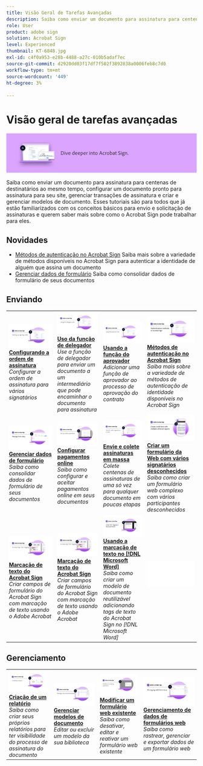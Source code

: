 ```yaml
---
title: Visão Geral de Tarefas Avançadas
description: Saiba como enviar um documento para assinatura para centenas de destinatários ao mesmo tempo, configurar um documento pronto para assinatura para seu site, gerenciar transações de assinatura e criar e gerenciar modelos de documento
role: User
product: adobe sign
solution: Acrobat Sign
level: Experienced
thumbnail: KT-6848.jpg
exl-id: c4f0a953-e28b-4488-a27c-010b5adaf7ec
source-git-commit: d2920dd03f17df7f502f3892838a0006feb8c7d0
workflow-type: tm+mt
source-wordcount: '449'
ht-degree: 3%

---
```


# Visão geral de tarefas avançadas

![Imagem avançada do Sign](../assets/Hero-Advanced.png)

Saiba como enviar um documento para assinatura para centenas de destinatários ao mesmo tempo, configurar um documento pronto para assinatura para seu site, gerenciar transações de assinatura e criar e gerenciar modelos de documento. Esses tutoriais são para todos que já estão familiarizados com os conceitos básicos para envio e solicitação de assinaturas e querem saber mais sobre como o Acrobat Sign pode trabalhar para eles.

## Novidades

* [Métodos de autenticação no Acrobat Sign](authentication-methods.md)
Saiba mais sobre a variedade de métodos disponíveis no Acrobat Sign para autenticar a identidade de alguém que assina um documento
* [Gerenciar dados de formulário](manage-form-data.md)
Saiba como consolidar dados de formulário de seus documentos

## Enviando

<table style="table-layout:fixed">
<tr>
  <td>
    <a href="setting-up-routing.md">
      <img alt="Configurando a ordem de assinatura" src="../assets/Routing.png">
    </a>
    <div>
    <a href="setting-up-routing.md"><strong>Configurando a ordem de assinatura</strong></a>
    </div>
    <em>Configurar a ordem de assinatura para vários signatários</em>
    <br>
  </td>
  <td>
    <a href="delegate-signature.md">
      <img alt="Delegando a outra pessoa" src="../assets/Delegating.png" />
    </a>  
    <div>
    <a href="delegate-signature.md"><strong>Uso da função de delegador</strong></a>
    </div>
    <em>Use a função de delegador para enviar um documento a um intermediário que pode encaminhar o documento para assinatura</em>
    <br>
  </td>
  <td>
    <a href="add-an-approver.md">
      <img alt="Usando a função do aprovador" src="../assets/Approver.png" />
    </a>
    <div>
    <a href="add-an-approver.md"><strong>Usando a função do aprovador</strong></a>
    </div>
    <em>Adicionar uma função de aprovador ao processo de aprovação do contrato</em>
    <br>
  </td>
  <td>
    <a href="authentication-methods.md">
      <img alt="Métodos de autenticação no Acrobat Sign" src="../assets/authentication.png" />
    </a>
    <div>
    <a href="authentication-methods.md"><strong>Métodos de autenticação no Acrobat Sign</strong></a>
    </div>
    <em>Saiba mais sobre a variedade de métodos de autenticação de identidade disponíveis no Acrobat Sign</em>
    <br>
  </td>
</tr>
<tr>
  <td>
      <a href="manage-form-data.md">
        <img alt="Gerenciar dados de formulário" src="../assets/manage-form-data.png" />
      </a>
      <div>
      <a href="manage-form-data.md"><strong>Gerenciar dados de formulário</strong></a>
      </div>
      <em>Saiba como consolidar dados de formulário de seus documentos</em>
      <br>
    </td>
  <td>
    <a href="set-up-online-payments.md">
      <img alt="Configurar pagamentos online" src="../assets/Payments.png" />
    </a>
    <div>
    <a href="set-up-online-payments.md"><strong>Configurar pagamentos online</strong></a>
    </div>
    <em>Saiba como configurar e aceitar pagamentos online em seus documentos</em>
    <br>
  </td>
  <td>
      <a href="megasign.md">
        <img alt="Envie e colete assinaturas em massa" src="../assets/Megasign.png" />
      </a>
      <div>
      <a href="megasign.md"><strong>Envie e colete assinaturas em massa</strong></a>
      </div>
      <em>Colete centenas de assinaturas de uma só vez para qualquer documento em poucas etapas</em>
      <br>
  </td>
  <td>
    <a href="webform-multiple-signers.md">
        <img alt="Criar um formulário da Web com vários signatários desconhecidos" src="../assets/Web-form-unknown.png" />
    </a>
    <div>
    <a href="webform-multiple-signers.md"><strong>Criar um formulário da Web com vários signatários desconhecidos</strong></a>
    </div>
    <em>Saiba como criar um formulário web complexo com vários participantes desconhecidos</em>
    <br>
  </td>
</tr>
<tr>
  <td>
      <a href="adobe-sign-text-tagging.md">
        <img alt="Marcação de texto do Acrobat Sign" src="../assets/Text-Tagging.png" />
    </a>
      <div>
      <a href="adobe-sign-text-tagging.md"><strong>Marcação de texto do Acrobat Sign</strong></a>
      </div>
      <em>Criar campos de formulário do Acrobat Sign com marcação de texto usando o Adobe Acrobat</em>
      <br>
    </td>
  <td>
      <a href="adobe-sign-text-tagging.md">
        <img alt="Marcação de texto do Acrobat Sign" src="../assets/Text-Tagging.png" />
    </a>
      <div>
      <a href="adobe-sign-text-tagging.md"><strong>Marcação de texto do Acrobat Sign</strong></a>
      </div>
      <em>Criar campos de formulário do Acrobat Sign com marcação de texto usando o Adobe Acrobat</em>
      <br>
    </td>
  <td>
    <a href="text-tagging-word.md">
      <img alt="Usando a marcação de texto no [!DNL Microsoft Word]" src="../assets/Wordtexttagging.png" />
  </a>
    <div>
    <a href="text-tagging-word.md"><strong>Usando a marcação de texto no [!DNL Microsoft Word]</strong></a>
    </div>
    <em>Saiba como criar um modelo de documento reutilizável adicionando tags de texto do Acrobat Sign no [!DNL Microsoft Word]</em>
    <br>
  </td>
  <td>
    <img alt="Espaçador" src="../assets/Whitespacer.png" />
    <div>
    <br>
  </td>
</tr>
</table>

## Gerenciamento

<table style="table-layout:fixed">
<tr>
<td>
    <a href="creating-a-report.md">
      <img alt="Criação de um relatório" src="../assets/Report.png" />
    </a>
    <div>
    <a href="creating-a-report.md"><strong>Criação de um relatório</strong></a>
    </div>
    <em>Saiba como criar seus próprios relatórios para ter visibilidade do processo de assinatura do documento</em>
    <br>
  </td>
  <td>
    <a href="edit-a-template.md">
      <img alt="Gerenciar modelos de documento" src="../assets/ManageTemplate.png" />
    </a>
    <div>
    <a href="edit-a-template.md"><strong>Gerenciar modelos de documento</strong></a>
    </div>
    <em>Editar ou excluir um modelo da sua biblioteca</em>
    <br>
  </td>
  <td>
    <a href="modify-webform.md">
      <img alt="Modificar um formulário web existente" src="../assets/Modifywebform.png" />
    </a>
    <div>
    <a href="modify-webform.md"><strong>Modificar um formulário web existente</strong></a>
    </div>
    <em>Saiba como desativar, editar e reativar um formulário web existente</em>
    <br>
  </td>  
  <td>
    <a href="manage-webform-data.md">
      <img alt="Gerenciamento de dados de formulários web" src="../assets/Managewebform.png" />
    </a>
    <div>
    <a href="manage-webform-data.md"><strong>Gerenciamento de dados de formulários web</strong></a>
    </div>
    <em>Saiba como rastrear, gerenciar e exportar dados de um formulário web</em>
    <br>
  </td>  
</tr>
</table>